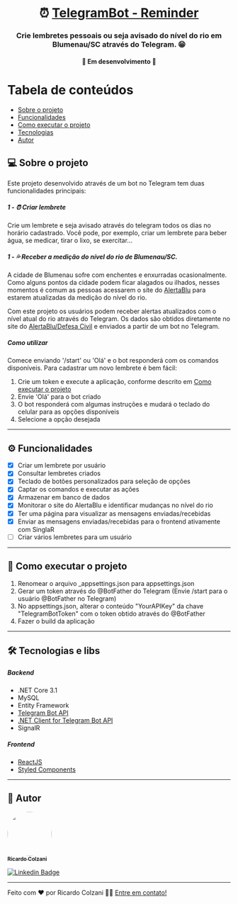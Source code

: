 <h1 align="center">
     ⏰ <a href="#" alt="media hotkeys"> TelegramBot - Reminder </a>
</h1>

<h3 align="center">
    Crie lembretes pessoais ou seja avisado do nível do rio em Blumenau/SC através do Telegram. 😁  
</h3>

<h4 align="center">
	🚧   Em desenvolvimento  🚧
</h4>

# Tabela de conteúdos

<!--ts-->

- [Sobre o projeto](#-sobre-o-projeto)
- [Funcionalidades](#-funcionalidades)
- [Como executar o projeto](#-como-executar-o-projeto)
- [Tecnologias](#-tecnologias)
- [Autor](#-autor)
<!--te-->

## 💻 Sobre o projeto

Este projeto desenvolvido através de um bot no Telegram tem duas funcionalidades principais:

##### 1 - ⏰ Criar lembrete

Crie um lembrete e seja avisado através do telegram todos os dias no horário cadastrado. Você pode, por exemplo, criar um lembrete para beber água, se medicar, tirar o lixo, se exercitar...

##### 1 - 💦 Receber a medição do nível do rio de Blumenau/SC.

A cidade de Blumenau sofre com enchentes e enxurradas ocasionalmente. Como alguns pontos da cidade podem ficar alagados ou ilhados, nesses momentos é comum as pessoas acessarem o site do <a href="http://alertablu.cob.sc.gov.br/d/nivel-do-rio">AlertaBlu</a> para estarem atualizadas da medição do nível do rio.

Com este projeto os usuários podem receber alertas atualizados com o nível atual do rio através do Telegram. Os dados são obtidos diretamente no site do <a href="http://alertablu.cob.sc.gov.br/d/nivel-do-rio"> AlertaBlu/Defesa Civil</a> e enviados a partir de um bot no Telegram.

##### Como utilizar

Comece enviando '/start' ou 'Olá' e o bot responderá com os comandos disponíveis. Para cadastrar um novo lembrete é bem fácil:

1. Crie um token e execute a aplicação, conforme descrito em [Como executar o projeto](#-como-executar-o-projeto)
2. Envie 'Olá' para o bot criado
3. O bot responderá com algumas instruções e mudará o teclado do celular para as opções disponíveis
4. Selecione a opção desejada

---

## ⚙️ Funcionalidades

- [x] Criar um lembrete por usuário
- [x] Consultar lembretes criados
- [x] Teclado de botões personalizados para seleção de opções
- [x] Captar os comandos e executar as ações
- [x] Armazenar em banco de dados
- [x] Monitorar o site do AlertaBlu e identificar mudanças no nível do rio
- [x] Ter uma página para visualizar as mensagens enviadas/recebidas
- [x] Enviar as mensagens enviadas/recebidas para o frontend ativamente com SinglaR
- [ ] Criar vários lembretes para um usuário

---

## 🚀 Como executar o projeto

1. Renomear o arquivo \_appsettings.json para appsettings.json
2. Gerar um token através do @BotFather do Telegram (Envie /start para o usuário @BotFather no Telegram)
3. No appsettings.json, alterar o conteúdo "YourAPIKey" da chave "TelegramBotToken" com o token obtido através do @BotFather
4. Fazer o build da aplicação

---

## 🛠 Tecnologias e libs

##### Backend

- .NET Core 3.1
- MySQL
- Entity Framework
- <a href="https://core.telegram.org/bots/api">Telegram Bot API</a>
- <a href="https://github.com/TelegramBots/Telegram.Bot">.NET Client for Telegram Bot API</a>
- SignalR

##### Frontend

- <a href="https://reactjs.org"> ReactJS </a>
- <a href="https://styled-components.com/">Styled Components </a>

---

## 🦸 Autor

<a href="https://www.linkedin.com/in/ricardocolzani/">
 <img style="border-radius: 50%;" src="https://avatars1.githubusercontent.com/u/6742811?s=400&u=08e0915ca288e05e885b4bde2193c5cc23d763c9&v=4" width="100px;" alt=""/>
 <br />
 <sub><b>Ricardo Colzani</b></sub></a> <a href="https://www.linkedin.com/in/ricardocolzani/" title="Ricardo Colzani Linkedin"></a>
 <br />

[![Linkedin Badge](https://img.shields.io/badge/-Ricardo-blue?style=flat-square&logo=Linkedin&logoColor=white&link=https://www.linkedin.com/in/ricardocolzani/)](https://www.linkedin.com/in/ricardocolzani/)

---

Feito com ❤️ por Ricardo Colzani 👋🏽 [Entre em contato!](https://www.linkedin.com/in/ricardocolzani/)
